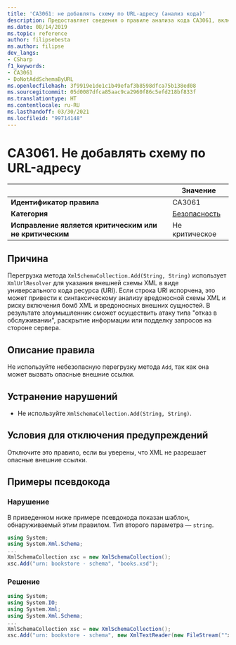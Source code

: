 ```yaml
---
title: 'CA3061: не добавлять схему по URL-адресу (анализ кода)'
description: Предоставляет сведения о правиле анализа кода CA3061, включая причины нарушений и способы их устранения, а также условия отключения правила.
ms.date: 08/14/2019
ms.topic: reference
author: filipsebesta
ms.author: filipse
dev_langs:
- CSharp
f1_keywords:
- CA3061
- DoNotAddSchemaByURL
ms.openlocfilehash: 3f9919e1de1c1b49efaf3b8598dfca75b138ed08
ms.sourcegitcommit: 05d0087dfca85aac9ca2960f86c5efd218bf833f
ms.translationtype: HT
ms.contentlocale: ru-RU
ms.lasthandoff: 03/30/2021
ms.locfileid: "99714148"
---
```

# <a name="ca3061-do-not-add-schema-by-url"></a>CA3061. Не добавлять схему по URL-адресу

| | Значение |
|-|-|
| **Идентификатор правила** |CA3061|
| **Категория** |[Безопасность](security-warnings.md)|
| **Исправление является критическим или не критическим** |Не критическое|

## <a name="cause"></a>Причина

Перегрузка метода `XmlSchemaCollection.Add(String, String)` использует `XmlUrlResolver` для указания внешней схемы XML в виде универсального кода ресурса (URI). Если строка URI испорчена, это может привести к синтаксическому анализу вредоносной схемы XML и риску включения бомб XML и вредоносных внешних сущностей. В результате злоумышленник сможет осуществить атаку типа "отказ в обслуживании", раскрытие информации или подделку запросов на стороне сервера.

## <a name="rule-description"></a>Описание правила

Не используйте небезопасную перегрузку метода `Add`, так как она может вызвать опасные внешние ссылки.

## <a name="how-to-fix-violations"></a>Устранение нарушений

- Не используйте `XmlSchemaCollection.Add(String, String)`.

## <a name="when-to-suppress-warnings"></a>Условия для отключения предупреждений

Отключите это правило, если вы уверены, что XML не разрешает опасные внешние ссылки.

## <a name="pseudo-code-examples"></a>Примеры псевдокода

### <a name="violation"></a>Нарушение

В приведенном ниже примере псевдокода показан шаблон, обнаруживаемый этим правилом.
Тип второго параметра — `string`.

```csharp
using System;
using System.Xml.Schema;
...
XmlSchemaCollection xsc = new XmlSchemaCollection();
xsc.Add("urn: bookstore - schema", "books.xsd");
```

### <a name="solution"></a>Решение

```csharp
using System;
using System.IO;
using System.Xml;
using System.Xml.Schema;
...
XmlSchemaCollection xsc = new XmlSchemaCollection();
xsc.Add("urn: bookstore - schema", new XmlTextReader(new FileStream(""xmlFilename"", FileMode.Open)));
```
